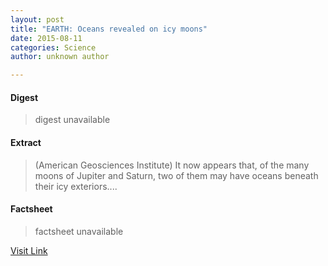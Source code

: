 ```yaml
---
layout: post
title: "EARTH: Oceans revealed on icy moons"
date: 2015-08-11
categories: Science
author: unknown author

---
```



#### Digest
>digest unavailable

#### Extract
>(American Geosciences Institute) It now appears that, of the many moons of Jupiter and Saturn, two of them may have oceans beneath their icy exteriors....

#### Factsheet
>factsheet unavailable

[Visit Link](http://www.eurekalert.org/pub_releases/2015-08/agi-eor080615.php)


